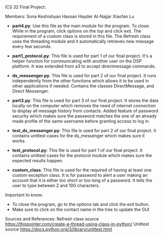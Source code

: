 
ICS 32 Final Project:

Members:
Sona Keshishyan
Hassan Hayder Al-Najjar
Xiaofan Lu


* __part4.py__: Use this file as the main module for the program. To close: While in the program, click options on the top and click exit. The requirement of a custom class is stored in this file. The Refresh class uses the threading module and it automatically retrieves new message every few seconds.

* __part1_protocol.py__: This file is used for part 1 of our final project. It's a helper function for communicating with another user on the DSP platform. It was extended from a3 to accept directmessage commands. 

* __ds_messenger.py__: This file is used for part 2 of our final project. It runs independently from the other functions which allows it to be used in other applications if needed. Contains the classes DirectMessage, and Direct Messenger. 

* __part3.py__: This file is used for part 3 of our final project. It stores the data locally on the computer which removes the need of internet connection to display all message history from contacts. Added feature of password security which makes sure the password matches the one of an already made profile of the same username before granting access to log in. 

* __test_ds_messenger.py__: This file is used for part 2 of our final project. It contains unittest cases for the ds_messenger which makes sure it works. 

* __test_protocol.py__: This file is used for part 1 of our final project. It contains unittest cases for the protocol module which makes sure the expected results happen. 

* __custom_class__: This file is used for the required of having at least one custom exception class. It is for password to alert a user making an account that it is either too short or too long of a password. It tells the user to type between 2 and 100 characters. 


Important to know:
- To close the program, go to the options tab and click the exit button. 
- Make sure to click on the contact name in the tree to update the GUI


Sources and References:
Refresh class source https://thispointer.com/create-a-thread-using-class-in-python/
Unittest source https://docs.python.org/3/library/unittest.html
